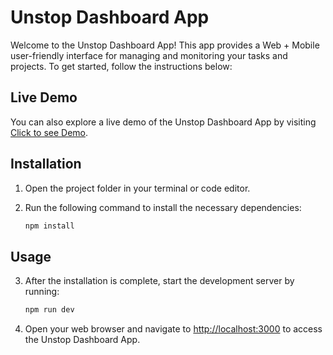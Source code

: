 # Unstop Dashboard App

Welcome to the Unstop Dashboard App! This app provides a Web + Mobile user-friendly interface for managing and monitoring your tasks and projects. To get started, follow the instructions below:

## Live Demo

You can also explore a live demo of the Unstop Dashboard App by visiting [Click to see Demo](https://unstop-dashboard-ui.netlify.app/).

## Installation

1. Open the project folder in your terminal or code editor.

2. Run the following command to install the necessary dependencies:

   ```bash
   npm install
   ```

## Usage

3. After the installation is complete, start the development server by running:

   ```bash
   npm run dev
   ```

4. Open your web browser and navigate to [http://localhost:3000](http://localhost:3000) to access the Unstop Dashboard App.
